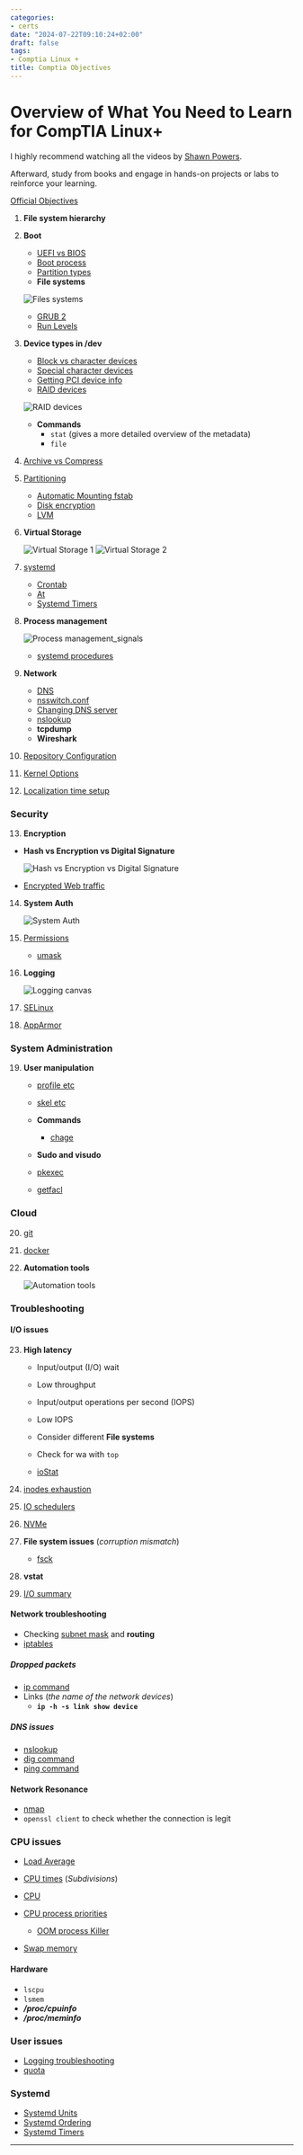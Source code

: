 ```yaml
---
categories:
- certs
date: "2024-07-22T09:10:24+02:00"
draft: false
tags:
- Comptia Linux +
title: Comptia Objectives
---
```


# Overview of What You Need to Learn for CompTIA Linux+

I highly recommend watching all the videos by [Shawn Powers](https://www.youtube.com/watch?v:%20niPWk7tgD2Q&list=PL78ppT-_wOmuwT9idLvuoKOn6UYurFKCp).

Afterward, study from books and engage in hands-on projects or labs to reinforce your learning.

[Official Objectives](https://partners.comptia.org/docs/default-source/resources/comptia-linux-xk0-005-exam-objectives-(1-0))

1. **File system hierarchy**
2. **Boot**
   - [UEFI vs BIOS](/Notes/posts/UEFI_vs_BIOS)
   - [Boot process](/Notes/posts/boot_process)
   - [Partition types](/Notes/posts/UEFI_vs_BIOS#partition-types)
   - **File systems**

   ![Files systems](/Notes/filesSystem_visual.png) 
   - [GRUB 2](/Notes/posts/GRUB_2) 
   - [Run Levels](/Notes/posts/for_later/Run_Levels)

3. **Device types in /dev**
   - [Block vs character devices](/Notes/posts/Block_vs_character_dev)
   - [Special character devices](/Notes/posts/Block_vs_character_dev#special-character-devices)
   - [Getting PCI device info](/Notes/posts/Getting_PCI_dev_info)
   - [RAID devices](/Notes/posts/RAID_STORAGE)

   ![RAID devices](/Notes/raid_devices_canvas.png) 

   - **Commands**
     - `stat` (gives a more detailed overview of the metadata)
     - `file`

4. [Archive vs Compress](/Notes/posts/Archive_vs_Compress)

5. [Partitioning](/Notes/posts/Partitioning) 
   - [Automatic Mounting fstab](/Notes/posts/Automatic_Mounting_fstab) 
   - [Disk encryption](/Notes/posts/Disk_encryption) 
   - [LVM](/Notes/posts/LVM) 

6. **Virtual Storage**

   ![Virtual Storage 1](/Notes/virtual_storage_visual.png) ![Virtual Storage 2](/Notes/virtual_storage_tech.png)

7. [systemd](/Notes/posts/systemd)
   - [Crontab](/Notes/posts/scriptss/Crontab) 
   - [At](/Notes/posts/scriptss/At) 
   - [Systemd Timers](/Notes/posts/systemd#systemd-timers)

8. **Process management**

   ![Process management_signals](/Notes/process_management_visual.png) 
   - [systemd procedures](/Notes/posts/systemd#systemd-procedures)

9. **Network**
   - [DNS](/Notes/posts/Network/Physical/DNS)
   - [nsswitch.conf](/Notes/posts/nsswitch.conf)
   - [Changing DNS server](/Notes/posts/Network/Physical/DNS#changing-dns-server)
   - [nslookup](/Notes/posts/Linux/nslookup)
   - **tcpdump**
   - **Wireshark**

10. [Repository Configuration](/Notes/posts/Repository_Configuration)

11. [Kernel Options](/Notes/posts/Linux/Kernel/Kernel#kernel-options)

12. [Localization time setup](/Notes/posts/Localization_time_setup)

### Security

13. **Encryption**
   - **Hash vs Encryption vs Digital Signature**

     ![Hash vs Encryption vs Digital Signature](/Notes/hash_encryption_vs_digital_signature.png) 

   - [Encrypted Web traffic](/Notes/posts/encrypted_Web_traffic)

14. **System Auth**

    ![System Auth](/Notes/system_auth_visual.png)

15. [Permissions](/Notes/posts/Linux/Permissions)
    - [umask](/Notes/posts/Linux/umask)

16. **Logging**

    ![Logging canvas](/Notes/logs_canvas_visual.png)

17. [SELinux](/Notes/posts/SELinux)

18. [AppArmor](/Notes/posts/AppArmor)

### System Administration

19. **User manipulation**
    - [profile etc](/Notes/posts/Linux/etc/profile_etc) 
    - [skel etc](/Notes/posts/Linux/etc/skel_etc)

    - **Commands**
      - [chage](/Notes/posts/chage)

    - **Sudo and visudo**
    - [pkexec](/Notes/posts/pkexec)
    - [getfacl](/Notes/posts/getfacl)

### Cloud

20. [git](/Notes/posts/git)

21. [docker](/Notes/posts/Linux/Docker/docker)

22. **Automation tools**

    ![Automation tools](/Notes/automation_tools_canvas.png)

### Troubleshooting

#### I/O issues

23. **High latency**
    - Input/output (I/O) wait
    - Low throughput
    - Input/output operations per second (IOPS)
    - Low IOPS

    - Consider different **File systems**
    - Check for wa with `top`
    - [ioStat](/Notes/posts/ioStat)

24. [inodes exhaustion](/Notes/posts/inodes_exhaustion)

25. [IO schedulers](/Notes/posts/IO_schedulers)

26. [NVMe](/Notes/posts/NVMe)

27. **File system issues** (*corruption mismatch*)
    - [fsck](/Notes/posts/Linux/fsck)

28. **vstat**

29. [I/O summary](https://www.site24x7.com/learn/linux/disk-io-troubleshooting.html)

#### Network troubleshooting

- Checking [subnet mask](/Notes/posts/Network/basic_network_connections/subnet_mask) and **routing**
- [iptables](/Notes/posts/iptables)

##### Dropped packets

- [ip command](/Notes/posts/ip_command)
- Links (*the name of the network devices*)
  - **`ip -h -s link show device`**

##### DNS issues

- [nslookup](/Notes/posts/Linux/nslookup)
- [dig command](/Notes/posts/dig_command)
- [ping command](/Notes/posts/ping_command)

#### Network Resonance

- [nmap](/Notes/posts/Linux/nmap)
- `openssl client` to check whether the connection is legit

### CPU issues

- [Load Average](/Notes/posts/Load_Average)
- [CPU times](/Notes/posts/Linux/Kernel/Cpu) (*Subdivisions*)
- [CPU](/Notes/posts/Linux/Kernel/Cpu)
- [CPU process priorities](/Notes/posts/Linux/Kernel/Cpu#cpu-process-priorities)
  - [OOM process Killer](/Notes/posts/OOM_process_Killer)

- [Swap memory](/Notes/posts/Swap_memory)

#### Hardware

- `lscpu`
- `lsmem`
- ***/proc/cpuinfo***
- ***/proc/meminfo***

### User issues

- [Logging troubleshooting](/Notes/posts/Login_troubleshooting)
- [quota](/Notes/posts/quota)

### Systemd

- [Systemd Units](/Notes/posts/systemd#systemd-units)
- [Systemd Ordering](/Notes/posts/systemd_ordering)
- [Systemd Timers](/Notes/posts/systemd#systemd-timers)

---
